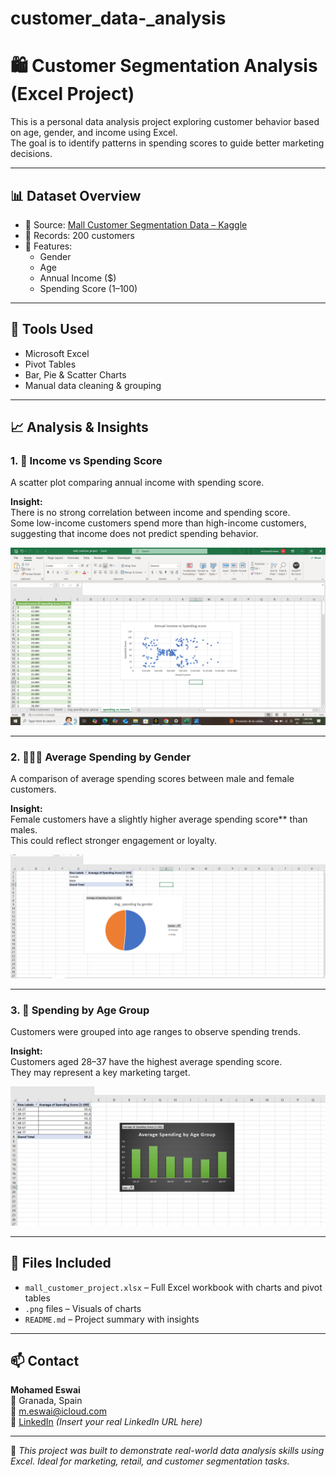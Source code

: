 # customer_data-_analysis
# 🛍️ Customer Segmentation Analysis (Excel Project)

This is a personal data analysis project exploring customer behavior based on age, gender, and income using Excel.  
The goal is to identify patterns in spending scores to guide better marketing decisions.

---

## 📊 Dataset Overview

- 📁 Source: [Mall Customer Segmentation Data – Kaggle](https://www.kaggle.com/datasets/shwetabh123/mall-customers)
- 👥 Records: 200 customers
- 🧾 Features:
  - Gender
  - Age
  - Annual Income ($)
  - Spending Score (1–100)

---

## 🧠 Tools Used

- Microsoft Excel  
- Pivot Tables  
- Bar, Pie & Scatter Charts  
- Manual data cleaning & grouping

---

## 📈 Analysis & Insights

### 1. 💸 Income vs Spending Score

A scatter plot comparing annual income with spending score.

**Insight:**  
There is no strong correlation between income and spending score.  
Some low-income customers spend more than high-income customers, suggesting that income does not predict spending behavior.

![Income vs Spending](income_vs_spending )

---

### 2. 🧑‍🤝‍🧑 Average Spending by Gender

A comparison of average spending scores between male and female customers.

**Insight:**  
Female customers have a slightly higher average spending score** than males.  
This could reflect stronger engagement or loyalty.

![Average Spending by Gender](avg_spending_by_gender)

---

### 3. 👥 Spending by Age Group

Customers were grouped into age ranges to observe spending trends.

**Insight:**  
Customers aged 28–37 have the highest average spending score.  
They may represent a key marketing target.

![Spending by Age Group](avg_spending_group)

---

## 📁 Files Included

- `mall_customer_project.xlsx` – Full Excel workbook with charts and pivot tables  
- `.png` files – Visuals of charts  
- `README.md` – Project summary with insights

---

## 📫 Contact

**Mohamed Eswai**  
📍 Granada, Spain  
📧 m.eswai@icloud.com  
🔗 [LinkedIn](#) *(Insert your real LinkedIn URL here)*

---

📌 *This project was built to demonstrate real-world data analysis skills using Excel. Ideal for marketing, retail, and customer segmentation tasks.*
